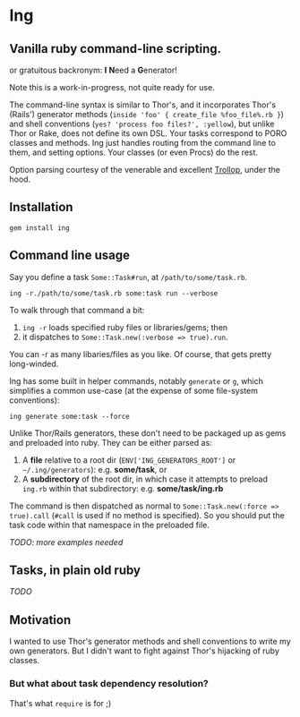 ﻿# Ing
## Vanilla ruby command-line scripting.

or gratuitous backronym: <b>I</b> <b>N</b>eed a <b>G</b>enerator! 

Note this is a work-in-progress, not quite ready for use.

The command-line syntax is similar to Thor's, and it incorporates Thor's 
(Rails') generator methods (`inside 'foo' { create_file %foo_file%.rb }`) and
shell conventions (`yes? 'process foo files?', :yellow`), but unlike Thor or
Rake, does not define its own DSL. Your tasks correspond to PORO classes and methods. Ing just handles routing from the command line to them, and setting
options. Your classes (or even Procs) do the rest.

Option parsing courtesy of the venerable and excellent
[Trollop](http://trollop.rubyforge.org/), under the hood.

## Installation

    gem install ing
    
## Command line usage
    
Say you define a task `Some::Task#run`, at `/path/to/some/task.rb`.

    ing -r./path/to/some/task.rb some:task run --verbose
    
To walk through that command a bit: 

  1. `ing -r` loads specified ruby files or libraries/gems; then
  2. it dispatches to `Some::Task.new(:verbose => true).run`.

You can -r as many libaries/files as you like. Of course, that gets pretty 
long-winded.

Ing has some built in helper commands, notably `generate` or `g`, which
simplifies a common use-case (at the expense of some file-system conventions):

    ing generate some:task --force

Unlike Thor/Rails generators, these don't need to be packaged up as gems
and preloaded into ruby. They can be either parsed as:

  1. A __file__ relative to a root dir (`ENV['ING_GENERATORS_ROOT']` or
  `~/.ing/generators`): e.g. __some/task__, or
  2. A __subdirectory__ of the root dir, in which case it attempts to
  preload `ing.rb` within that subdirectory: e.g. __some/task/ing.rb__

The command is then dispatched as normal to 
`Some::Task.new(:force => true).call`  (`#call` is used if no method is
specified). So you should put the task code within that namespace in the
preloaded file.

_TODO: more examples needed_

## Tasks, in plain old ruby

_TODO_


## Motivation

I wanted to use Thor's generator methods and shell conventions to write my own
generators. But I didn't want to fight against Thor's hijacking of ruby classes.

### But what about task dependency resolution?

That's what `require` is for ;)
